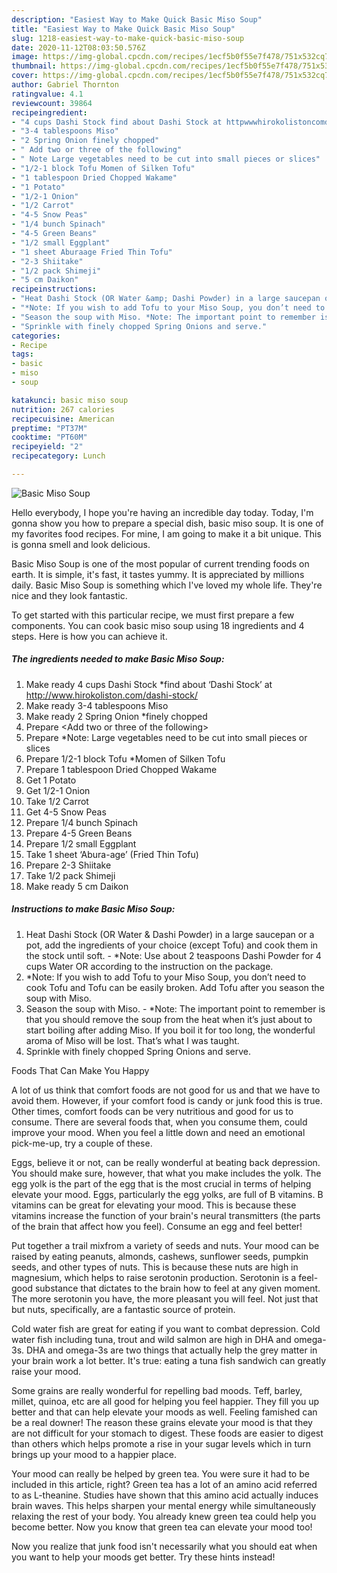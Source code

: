 ```yaml
---
description: "Easiest Way to Make Quick Basic Miso Soup"
title: "Easiest Way to Make Quick Basic Miso Soup"
slug: 1218-easiest-way-to-make-quick-basic-miso-soup
date: 2020-11-12T08:03:50.576Z
image: https://img-global.cpcdn.com/recipes/1ecf5b0f55e7f478/751x532cq70/basic-miso-soup-recipe-main-photo.jpg
thumbnail: https://img-global.cpcdn.com/recipes/1ecf5b0f55e7f478/751x532cq70/basic-miso-soup-recipe-main-photo.jpg
cover: https://img-global.cpcdn.com/recipes/1ecf5b0f55e7f478/751x532cq70/basic-miso-soup-recipe-main-photo.jpg
author: Gabriel Thornton
ratingvalue: 4.1
reviewcount: 39864
recipeingredient:
- "4 cups Dashi Stock find about Dashi Stock at httpwwwhirokolistoncomdashistock"
- "3-4 tablespoons Miso"
- "2 Spring Onion finely chopped"
- " Add two or three of the following"
- " Note Large vegetables need to be cut into small pieces or slices"
- "1/2-1 block Tofu Momen of Silken Tofu"
- "1 tablespoon Dried Chopped Wakame"
- "1 Potato"
- "1/2-1 Onion"
- "1/2 Carrot"
- "4-5 Snow Peas"
- "1/4 bunch Spinach"
- "4-5 Green Beans"
- "1/2 small Eggplant"
- "1 sheet Aburaage Fried Thin Tofu"
- "2-3 Shiitake"
- "1/2 pack Shimeji"
- "5 cm Daikon"
recipeinstructions:
- "Heat Dashi Stock (OR Water &amp; Dashi Powder) in a large saucepan or a pot, add the ingredients of your choice (except Tofu) and cook them in the stock until soft. *Note: Use about 2 teaspoons Dashi Powder for 4 cups Water OR according to the instruction on the package."
- "*Note: If you wish to add Tofu to your Miso Soup, you don’t need to cook Tofu and Tofu can be easily broken. Add Tofu after you season the soup with Miso."
- "Season the soup with Miso. *Note: The important point to remember is that you should remove the soup from the heat when it’s just about to start boiling after adding Miso. If you boil it for too long, the wonderful aroma of Miso will be lost. That’s what I was taught."
- "Sprinkle with finely chopped Spring Onions and serve."
categories:
- Recipe
tags:
- basic
- miso
- soup

katakunci: basic miso soup 
nutrition: 267 calories
recipecuisine: American
preptime: "PT37M"
cooktime: "PT60M"
recipeyield: "2"
recipecategory: Lunch

---
```



![Basic Miso Soup](https://img-global.cpcdn.com/recipes/1ecf5b0f55e7f478/751x532cq70/basic-miso-soup-recipe-main-photo.jpg)

Hello everybody, I hope you're having an incredible day today. Today, I'm gonna show you how to prepare a special dish, basic miso soup. It is one of my favorites food recipes. For mine, I am going to make it a bit unique. This is gonna smell and look delicious.

Basic Miso Soup is one of the most popular of current trending foods on earth. It is simple, it's fast, it tastes yummy. It is appreciated by millions daily. Basic Miso Soup is something which I've loved my whole life. They're nice and they look fantastic.




To get started with this particular recipe, we must first prepare a few components. You can cook basic miso soup using 18 ingredients and 4 steps. Here is how you can achieve it.

<!--inarticleads1-->

##### The ingredients needed to make Basic Miso Soup:

1. Make ready 4 cups Dashi Stock *find about ‘Dashi Stock’ at http://www.hirokoliston.com/dashi-stock/
1. Make ready 3-4 tablespoons Miso
1. Make ready 2 Spring Onion *finely chopped
1. Prepare  &lt;Add two or three of the following&gt;
1. Prepare  *Note: Large vegetables need to be cut into small pieces or slices
1. Prepare 1/2-1 block Tofu *Momen of Silken Tofu
1. Prepare 1 tablespoon Dried Chopped Wakame
1. Get 1 Potato
1. Get 1/2-1 Onion
1. Take 1/2 Carrot
1. Get 4-5 Snow Peas
1. Prepare 1/4 bunch Spinach
1. Prepare 4-5 Green Beans
1. Prepare 1/2 small Eggplant
1. Take 1 sheet ‘Abura-age’ (Fried Thin Tofu)
1. Prepare 2-3 Shiitake
1. Take 1/2 pack Shimeji
1. Make ready 5 cm Daikon




<!--inarticleads2-->

##### Instructions to make Basic Miso Soup:

1. Heat Dashi Stock (OR Water &amp; Dashi Powder) in a large saucepan or a pot, add the ingredients of your choice (except Tofu) and cook them in the stock until soft. - *Note: Use about 2 teaspoons Dashi Powder for 4 cups Water OR according to the instruction on the package.
1. *Note: If you wish to add Tofu to your Miso Soup, you don’t need to cook Tofu and Tofu can be easily broken. Add Tofu after you season the soup with Miso.
1. Season the soup with Miso. - *Note: The important point to remember is that you should remove the soup from the heat when it’s just about to start boiling after adding Miso. If you boil it for too long, the wonderful aroma of Miso will be lost. That’s what I was taught.
1. Sprinkle with finely chopped Spring Onions and serve.




Foods That Can Make You Happy


A lot of us think that comfort foods are not good for us and that we have to avoid them. However, if your comfort food is candy or junk food this is true. Other times, comfort foods can be very nutritious and good for us to consume. There are several foods that, when you consume them, could improve your mood. When you feel a little down and need an emotional pick-me-up, try a couple of these.

Eggs, believe it or not, can be really wonderful at beating back depression. You should make sure, however, that what you make includes the yolk. The egg yolk is the part of the egg that is the most crucial in terms of helping elevate your mood. Eggs, particularly the egg yolks, are full of B vitamins. B vitamins can be great for elevating your mood. This is because these vitamins increase the function of your brain's neural transmitters (the parts of the brain that affect how you feel). Consume an egg and feel better!

Put together a trail mixfrom a variety of seeds and nuts. Your mood can be raised by eating peanuts, almonds, cashews, sunflower seeds, pumpkin seeds, and other types of nuts. This is because these nuts are high in magnesium, which helps to raise serotonin production. Serotonin is a feel-good substance that dictates to the brain how to feel at any given moment. The more serotonin you have, the more pleasant you will feel. Not just that but nuts, specifically, are a fantastic source of protein.

Cold water fish are great for eating if you want to combat depression. Cold water fish including tuna, trout and wild salmon are high in DHA and omega-3s. DHA and omega-3s are two things that actually help the grey matter in your brain work a lot better. It's true: eating a tuna fish sandwich can greatly raise your mood. 

Some grains are really wonderful for repelling bad moods. Teff, barley, millet, quinoa, etc are all good for helping you feel happier. They fill you up better and that can help elevate your moods as well. Feeling famished can be a real downer! The reason these grains elevate your mood is that they are not difficult for your stomach to digest. These foods are easier to digest than others which helps promote a rise in your sugar levels which in turn brings up your mood to a happier place.

Your mood can really be helped by green tea. You were sure it had to be included in this article, right? Green tea has a lot of an amino acid referred to as L-theanine. Studies have shown that this amino acid actually induces brain waves. This helps sharpen your mental energy while simultaneously relaxing the rest of your body. You already knew green tea could help you become better. Now you know that green tea can elevate your mood too!

Now you realize that junk food isn't necessarily what you should eat when you want to help your moods get better. Try  these hints  instead!

